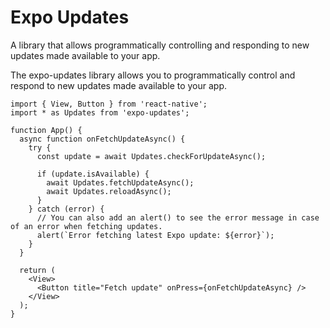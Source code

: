 # Expo Updates


A library that allows programmatically controlling and responding to new updates made available to your app.

The expo-updates library allows you to programmatically control and respond to new updates made available to your app.


```
import { View, Button } from 'react-native';
import * as Updates from 'expo-updates';

function App() {
  async function onFetchUpdateAsync() {
    try {
      const update = await Updates.checkForUpdateAsync();

      if (update.isAvailable) {
        await Updates.fetchUpdateAsync();
        await Updates.reloadAsync();
      }
    } catch (error) {
      // You can also add an alert() to see the error message in case of an error when fetching updates.
      alert(`Error fetching latest Expo update: ${error}`);
    }
  }

  return (
    <View>
      <Button title="Fetch update" onPress={onFetchUpdateAsync} />
    </View>
  );
}

```